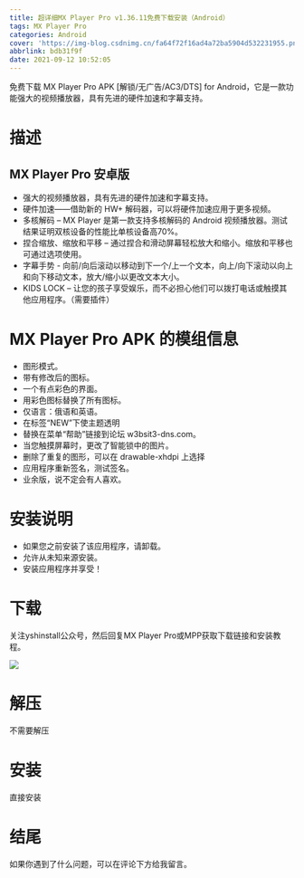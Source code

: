 ```yaml
---
title: 超详细MX Player Pro v1.36.11免费下载安装（Android）
tags: MX Player Pro
categories: Android
cover: 'https://img-blog.csdnimg.cn/fa64f72f16ad4a72ba5904d532231955.png'
abbrlink: bdb31f9f
date: 2021-09-12 10:52:05
---
```


免费下载 MX Player Pro APK [解锁/无广告/AC3/DTS] for Android，它是一款功能强大的视频播放器，具有先进的硬件加速和字幕支持。

# 描述
## MX Player Pro 安卓版
- 强大的视频播放器，具有先进的硬件加速和字幕支持。
- 硬件加速——借助新的 HW+ 解码器，可以将硬件加速应用于更多视频。
- 多核解码 – MX Player 是第一款支持多核解码的 Android 视频播放器。测试结果证明双核设备的性能比单核设备高70%。
- 捏合缩放、缩放和平移 – 通过捏合和滑动屏幕轻松放大和缩小。缩放和平移也可通过选项使用。
- 字幕手势 - 向前/向后滚动以移动到下一个/上一个文本，向上/向下滚动以向上和向下移动文本，放大/缩小以更改文本大小。
- KIDS LOCK – 让您的孩子享受娱乐，而不必担心他们可以拨打电话或触摸其他应用程序。（需要插件）

# MX Player Pro APK 的模组信息
- 图形模式。
- 带有修改后的图标。
- 一个有点彩色的界面。
- 用彩色图标替换了所有图标。
- 仅语言：俄语和英语。
- 在标签“NEW”下使主题透明
- 替换在菜单“帮助”链接到论坛 w3bsit3-dns.com。
- 当您触摸屏幕时，更改了智能锁中的图片。
- 删除了重复的图形，可以在 drawable-xhdpi 上选择
- 应用程序重新签名，测试签名。
- 业余版，说不定会有人喜欢。

# 安装说明
- 如果您之前安装了该应用程序，请卸载。
- 允许从未知来源安装。
- 安装应用程序并享受！

# 下载
关注yshinstall公众号，然后回复MX Player Pro或MPP获取下载链接和安装教程。

![](https://img-blog.csdnimg.cn/f824f9d6c4ca40549a3d02de1938c17c.jpg#pic_center)

# 解压
不需要解压

# 安装
直接安装

# 结尾
如果你遇到了什么问题，可以在评论下方给我留言。

